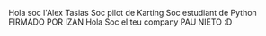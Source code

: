 Hola soc l'Alex Tasias
Soc pilot de Karting
Soc estudiant de Python FIRMADO POR IZAN
Hola Soc el teu company PAU NIETO :D

